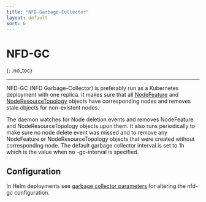 ```yaml
---
title: "NFD-Garbage-Collector"
layout: default
sort: 6
---
```


# NFD-GC
{: .no_toc}

---

NFD-GC (NFD Garbage-Collector) is preferably run as a Kubernetes deployment
with one replica. It makes sure that all
[NodeFeature](custom-resources.md#nodefeature) and
[NodeResourceTopology](custom-resources.md#noderesourcetopology) objects
have corresponding nodes and removes stale objects for non-existent nodes.

The daemon watches for Node deletion events and removes NodeFeature and
NodeResourceTopology objects upon them. It also runs periodically to make sure
no node delete event was missed and to remove any NodeFeature or
NodeResourceTopology objects that were created without corresponding node. The
default garbage collector interval is set to 1h which is the value when no
-gc-interval is specified.

## Configuration

In Helm deployments see
[garbage collector parameters](../deployment/helm.md#garbage-collector-parameters)
for altering the nfd-gc configuration.
